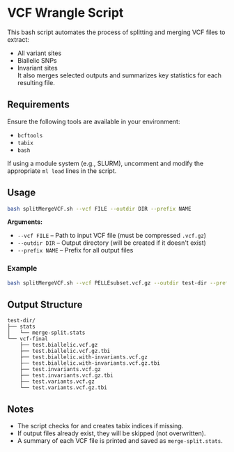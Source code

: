 # VCF Wrangle Script

This bash script automates the process of splitting and merging VCF files to extract:
- All variant sites
- Biallelic SNPs
- Invariant sites  
It also merges selected outputs and summarizes key statistics for each resulting file.

## Requirements

Ensure the following tools are available in your environment:
- `bcftools`
- `tabix`
- `bash`

If using a module system (e.g., SLURM), uncomment and modify the appropriate `ml load` lines in the script.

## Usage

```bash
bash splitMergeVCF.sh --vcf FILE --outdir DIR --prefix NAME
```

**Arguments:**
- `--vcf FILE` – Path to input VCF file (must be compressed `.vcf.gz`)
- `--outdir DIR` – Output directory (will be created if it doesn't exist)
- `--prefix NAME` – Prefix for all output files

### Example
```bash
bash splitMergeVCF.sh --vcf PELLEsubset.vcf.gz --outdir test-dir --prefix test
```

## Output Structure
```
test-dir/
├── stats
│   └── merge-split.stats
└── vcf-final
    ├── test.biallelic.vcf.gz
    ├── test.biallelic.vcf.gz.tbi
    ├── test.biallelic.with-invariants.vcf.gz
    ├── test.biallelic.with-invariants.vcf.gz.tbi
    ├── test.invariants.vcf.gz
    ├── test.invariants.vcf.gz.tbi
    ├── test.variants.vcf.gz
    └── test.variants.vcf.gz.tbi
```

## Notes

- The script checks for and creates tabix indices if missing.
- If output files already exist, they will be skipped (not overwritten).
- A summary of each VCF file is printed and saved as `merge-split.stats`.

